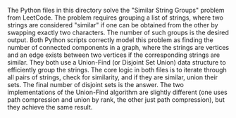 The Python files in this directory solve the "Similar String Groups" problem from LeetCode. The problem requires grouping a list of strings, where two strings are considered "similar" if one can be obtained from the other by swapping exactly two characters. The number of such groups is the desired output. Both Python scripts correctly model this problem as finding the number of connected components in a graph, where the strings are vertices and an edge exists between two vertices if the corresponding strings are similar. They both use a Union-Find (or Disjoint Set Union) data structure to efficiently group the strings. The core logic in both files is to iterate through all pairs of strings, check for similarity, and if they are similar, union their sets. The final number of disjoint sets is the answer. The two implementations of the Union-Find algorithm are slightly different (one uses path compression and union by rank, the other just path compression), but they achieve the same result.
